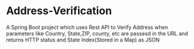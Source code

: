 # Address-Verification

A Spring Boot project which uses Rest API to Verify Address when parameters like Country, State,ZIP, county, etc are passesd in the URL and returns HTTP status and State Index(Stored in a Map) as JSON 
